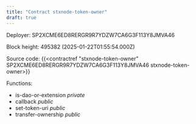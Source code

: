 ```yaml
---
title: "Contract stxnode-token-owner"
draft: true
---
```

Deployer: SP2XCME6ED8RERGR9R7YDZW7CA6G3F113Y8JMVA46


 



Block height: 495382 (2025-01-22T01:55:54.000Z)

Source code: {{<contractref "stxnode-token-owner" SP2XCME6ED8RERGR9R7YDZW7CA6G3F113Y8JMVA46 stxnode-token-owner>}}

Functions:

* is-dao-or-extension _private_
* callback _public_
* set-token-uri _public_
* transfer-ownership _public_

